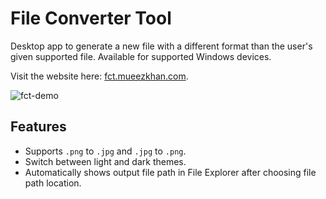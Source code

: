 # File Converter Tool

Desktop app to generate a new file with a different format than the user's given supported file. Available for supported Windows devices.

Visit the website here: [fct.mueezkhan.com](https://fct.mueezkhan.com).

![fct-demo](https://github.com/rzmk/fct/assets/30333942/3cbc9475-41fa-4895-ae21-c87e309505e3)

## Features

-   Supports `.png` to `.jpg` and `.jpg` to `.png`.
-   Switch between light and dark themes.
-   Automatically shows output file path in File Explorer after choosing file path location.
